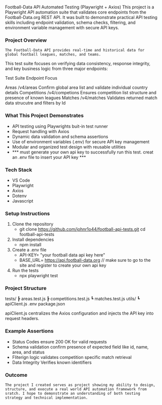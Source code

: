 Football-Data API Automated Testing (Playwright + Axios)
    This project is a Playwright API automation suite that validates core endpoints from the Football-Data.org
 REST API. It was built to demonstrate practical API testing skills including endpoint validation, schema checks, filtering, and environment variable management with secure API keys.

 ### Project Overview

    The Football-Data API provides real-time and historical data for global football leagues, matches, and teams.
This test suite focuses on verifying data consistency, response integrity, and key business logic from three major endpoints:

Test Suite      Endpoint          Focus

Areas            /v4/areas     Confirm global area list and validate individual country details
Competitions    /v4/competions  Ensures competition list structure and presence of known leagues
Matches         /v4/matches    Validates returned match data strucutre and filters by Id


### What This Project Demonstrates

- API testing using Playwrights buit-in test runner
- Request handling with Axios
- Dynamic data validation and schema assertions
- Use of environment variables (.env) for secure API key management
- Modular and organized test design with reusable utilities
- *** must generate your own api key to successfully run this test. creat an .env file to insert your API key ***


### Tech Stack
- VS Code
- Playwright
- Axios
- Dotenv
- Javascript


### Setup Instructions 

1. Clone the repository
    - git clone https://github.com/johnr1o44/football-api-tests.git
    cd football-api-tests
2. Install dependencies
    - npm install
3. Create a .env file
    - API-KEY= "your football data api key here"
    - BASE_URL= https://api.football-data.org
    // make sure to go to the site and register to create your own api key
4. Run the tests
    - npx playwright test



### Project Structure

tests/
 ┣ areas.test.js
 ┣ competitions.test.js
 ┗ matches.test.js
utils/
 ┗ apiClient.js
.env
package.json

apiClient.js centralizes the Axios configuration and injects the API key into request headers.


### Example Assertions
- Status Codes ensure 200 OK for valid requests
- Schema validation confirm presence of expected field like id, name, area, and status
- Fliterign logic validates competition specific match retrieval
- Data Integrity Verifies known identifiers 


### Outcome 
    The project I created serves as project showing my ability to design, structure, and execute a real world API automation framework from sratch. I hope to demonstrate an understanding of both testing strategy and technical implementation. 
